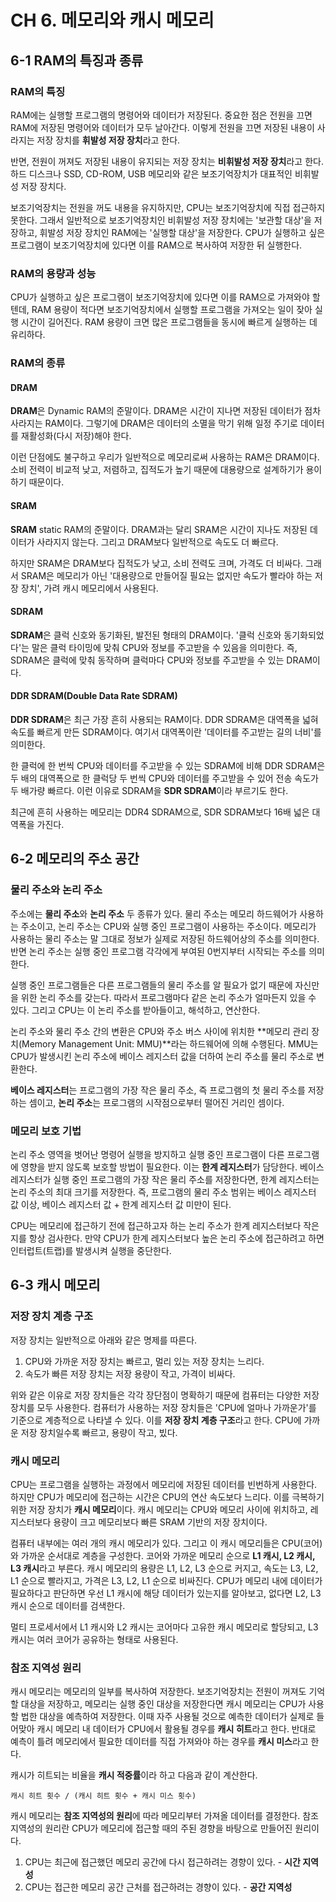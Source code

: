 # CH 6. 메모리와 캐시 메모리

## 6-1 RAM의 특징과 종류

### RAM의 특징

RAM에는 실행할 프로그램의 명령어와 데이터가 저장된다. 중요한 점은 전원을 끄면 RAM에 저장된 명령어와 데이터가 모두 날아간다. 이렇게 전원을 끄면 저장된 내용이 사라지는 저장 장치를 **휘발성 저장 장치**라고 한다.

반면, 전원이 꺼져도 저장된 내용이 유지되는 저장 장치는 **비휘발성 저장 장치**라고 한다. 하드 디스크나 SSD, CD-ROM, USB 메모리와 같은 보조기억장치가 대표적인 비휘발성 저장 장치다.

보조기억장치는 전원을 꺼도 내용을 유지하지만, CPU는 보조기억장치에 직접 접근하지 못한다. 그래서 일반적으로 보조기억장치인 비휘발성 저장 장치에는 '보관할 대상'을 저장하고, 휘발성 저장 장치인 RAM에는 '실행할 대상'을 저장한다. CPU가 실행하고 싶은 프로그램이 보조기억장치에 있다면 이를 RAM으로 복사하여 저장한 뒤 실행한다.

### RAM의 용량과 성능

CPU가 실행하고 싶은 프로그램이 보조기억장치에 있다면 이를 RAM으로 가져와야 할 텐데, RAM 용량이 적다면 보조기억장치에서 실행할 프로그램을 가져오는 일이 잦아 실행 시간이 길어진다. RAM 용량이 크면 많은 프로그램들을 동시에 빠르게 실행하는 데 유리하다.

### RAM의 종류

#### DRAM

**DRAM**은 Dynamic RAM의 준말이다. DRAM은 시간이 지나면 저장된 데이터가 점차 사라지는 RAM이다. 그렇기에 DRAM은 데이터의 소멸을 막기 위해 일정 주기로 데이터를 재활성화(다시 저장)해야 한다.

이런 단점에도 불구하고 우리가 일반적으로 메모리로써 사용하는 RAM은 DRAM이다. 소비 전력이 비교적 낮고, 저렴하고, 집적도가 높기 때문에 대용량으로 설계하기가 용이하기 때문이다.

#### SRAM

**SRAM** static RAM의 준말이다. DRAM과는 달리 SRAM은 시간이 지나도 저장된 데이터가 사라지지 않는다. 그리고 DRAM보다 일반적으로 속도도 더 빠르다.

하지만 SRAM은 DRAM보다 집적도가 낮고, 소비 전력도 크며, 가격도 더 비싸다. 그래서 SRAM은 메모리가 아닌 '대용량으로 만들어질 필요는 없지만 속도가 빨라야 하는 저장 장치', 가려 캐시 메모리에서 사용된다.

#### SDRAM

**SDRAM**은 클럭 신호와 동기화된, 발전된 형태의 DRAM이다. '클럭 신호와 동기화되었다'는 말은 클럭 타이밍에 맞춰 CPU와 정보를 주고받을 수 있음을 의미한다. 즉, SDRAM은 클럭에 맞춰 동작하며 클럭마다 CPU와 정보를 주고받을 수 있는 DRAM이다.

#### DDR SDRAM(Double Data Rate SDRAM)

**DDR SDRAM**은 최근 가장 흔히 사용되는 RAM이다. DDR SDRAM은 대역폭을 넓혀 속도를 빠르게 만든 SDRAM이다. 여기서 대역폭이란 '데이터를 주고받는 길의 너비'를 의미한다.

한 클럭에 한 번씩 CPU와 데이터를 주고받을 수 있는 SDRAM에 비해 DDR SDRAM은 두 배의 대역폭으로 한 클럭당 두 번씩 CPU와 데이터를 주고받을 수 있어 전송 속도가 두 배가량 빠르다. 이런 이유로 SDRAM을 **SDR SDRAM**이라 부르기도 한다.

최근에 흔히 사용하는 메모리는 DDR4 SDRAM으로, SDR SDRAM보다 16배 넓은 대역폭을 가진다.

## 6-2 메모리의 주소 공간

### 물리 주소와 논리 주소

주소에는 **물리 주소**와 **논리 주소** 두 종류가 있다. 물리 주소는 메모리 하드웨어가 사용하는 주소이고, 논리 주소는 CPU와 실행 중인 프로그램이 사용하는 주소이다. 메모리가 사용하는 물리 주소는 말 그대로 정보가 실제로 저장된 하드웨어상의 주소를 의미한다. 반면 논리 주소는 실행 중인 프로그램 각각에게 부여된 0번지부터 시작되는 주소를 의미한다.

실행 중인 프로그램들은 다른 프로그램들의 물리 주소를 알 필요가 없기 때문에 자신만을 위한 논리 주소를 갖는다. 따라서 프로그램마다 같은 논리 주소가 얼마든지 있을 수 있다. 그리고 CPU는 이 논리 주소를 받아들이고, 해석하고, 연산한다.

논리 주소와 물리 주소 간의 변환은 CPU와 주소 버스 사이에 위치한 **메모리 관리 장치(Memory Management Unit: MMU)**라는 하드웨어에 의해 수행된다. MMU는 CPU가 발생시킨 논리 주소에 베이스 레지스터 값을 더하여 논리 주소를 물리 주소로 변환한다.

**베이스 레지스터**는 프로그램의 가장 작은 물리 주소, 즉 프로그램의 첫 물리 주소를 저장하는 셈이고, **논리 주소**는 프로그램의 시작점으로부터 떨어진 거리인 셈이다.

### 메모리 보호 기법

논리 주소 영역을 벗어난 명령어 실행을 방지하고 실행 중인 프로그램이 다른 프로그램에 영향을 받지 않도록 보호할 방법이 필요한다. 이는 **한계 레지스터**가 담당한다. 베이스 레지스터가 실행 중인 프로그램의 가장 작은 물리 주소를 저장한다면, 한계 레지스터는 논리 주소의 최대 크기를 저장한다. 즉, 프로그램의 물리 주소 범위는 베이스 레지스터 값 이상, 베이스 레지스터 값 + 한계 레지스터 값 미만이 된다.

CPU는 메모리에 접근하기 전에 접근하고자 하는 논리 주소가 한계 레지스터보다 작은지를 항상 검사한다. 만약 CPU가 한계 레지스터보다 높은 논리 주소에 접근하려고 하면 인터럽트(트랩)를 발생시켜 실행을 중단한다.

## 6-3 캐시 메모리

### 저장 장치 계층 구조

저장 장치는 일반적으로 아래와 같은 명제를 따른다.

1. CPU와 가까운 저장 장치는 빠르고, 멀리 있는 저장 장치는 느리다.
2. 속도가 빠른 저장 장치는 저장 용량이 작고, 가격이 비싸다.

위와 같은 이유로 저장 장치들은 각각 장단점이 명확하기 때문에 컴퓨터는 다양한 저장 장치를 모두 사용한다. 컴퓨터가 사용하는 저장 장치들은 'CPU에 얼마나 가까운가'를 기준으로 계층적으로 나타낼 수 있다. 이를 **저장 장치 계층 구조**라고 한다. CPU에 가까운 저장 장치일수록 빠르고, 용량이 작고, 빘다.

### 캐시 메모리

CPU는 프로그램을 실행하는 과정에서 메모리에 저장된 데이터를 빈번하게 사용한다. 하지만 CPU가 메모리에 접근하는 시간은 CPU의 연산 속도보다 느리다. 이를 극복하기 위한 저장 장치가 **캐시 메모리**이다. 캐시 메모리는 CPU와 메모리 사이에 위치하고, 레지스터보다 용량이 크고 메모리보다 빠른 SRAM 기반의 저장 장치이다.

컴퓨터 내부에는 여러 개의 캐시 메모리가 있다. 그리고 이 캐시 메모리들은 CPU(코어)와 가까운 순서대로 계층을 구성한다. 코어와 가까운 메모리 순으로 **L1 캐시, L2 캐시, L3 캐시**라고 부른다. 캐시 메모리의 용량은 L1, L2, L3 순으로 커지고, 속도는 L3, L2, L1 순으로 빨라지고, 가격은 L3, L2, L1 순으로 비싸진다. CPU가 메모리 내에 데이터가 필요하다고 판단하면 우선 L1 캐시에 해당 데이터가 있는지를 알아보고, 없다면 L2, L3 캐시 순으로 데이터를 검색한다.

멀티 프로세서에서 L1 캐시와 L2 캐시는 코어마다 고유한 캐시 메모리로 할당되고, L3 캐시는 여러 코어가 공유하는 형태로 사용된다.

### 참조 지역성 원리

캐시 메모리는 메모리의 일부를 복사하여 저장한다. 보조기억장치는 전원이 꺼져도 기억할 대상을 저장하고, 메모리는 실행 중인 대상을 저장한다면 캐시 메모리는 CPU가 사용할 법한 대상을 예측하여 저장한다. 이때 자주 사용될 것으로 예측한 데이터가 실제로 들어맞아 캐시 메모리 내 데이터가 CPU에서 활용될 경우를 **캐시 히트**라고 한다. 반대로 예측이 틀려 메모리에서 필요한 데이터를 직접 가져와야 하는 경우를 **캐시 미스**라고 한다.

캐시가 히트되는 비율을 **캐시 적중률**이라 하고 다음과 같이 계산한다.

```
캐시 히트 횟수 / (캐시 히트 횟수 + 캐시 미스 횟수)
```

캐시 메모리는 **참조 지역성의 원리**에 따라 메모리부터 가져올 데이터를 결정한다. 참조 지역성의 원리란 CPU가 메모리에 접근할 때의 주된 경향을 바탕으로 만들어진 원리이다.

1. CPU는 최근에 접근했던 메모리 공간에 다시 접근하려는 경향이 있다. - **시간 지역성**
2. CPU는 접근한 메모리 공간 근처를 접근하려는 경향이 있다. - **공간 지역성**
